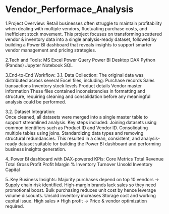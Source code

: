# Vendor_Performace_Analysis

1.Project Overview:
Retail businesses often struggle to maintain profitability when dealing with multiple vendors, fluctuating purchase costs, and inefficient stock movement.
This project focuses on transforming scattered vendor & inventory data into a single analysis-ready dataset, followed by building a Power BI dashboard that reveals insights to support smarter vendor management and pricing strategies.

2.Tech and Tools:
MS Excel
Power Query
Power BI Desktop
DAX
Python (Pandas)
Jupyter Notebook
SQL


3.End-to-End Workflow:
3.1. Data Collection:
The original data was distributed across several Excel files, including:
Purchase records
Sales transactions
Inventory stock levels
Product details
Vendor master information
These files contained inconsistencies in formatting and structure, requiring cleaning and consolidation before any meaningful analysis could be performed.

3.2. Dataset Integration:    
Once cleaned, all datasets were merged into a single master table to support streamlined analysis. Key steps included:
Joining datasets using common identifiers such as Product ID and Vendor ID.
Consolidating multiple tables using joins.
Standardizing data types and removing structural redundancies.
This resulted in a clean, consistent, and analysis-ready dataset suitable for building the Power BI dashboard and performing business insights generation.

4..Power BI dashboard with DAX-powered KPIs:
Core Metrics
Total Revenue
Total Gross Profit
Profit Margin %
Inventory Turnover
Unsold Inventory Capital

5..Key Business Insights:
Majority purchases depend on top 10 vendors → Supply chain risk identified.
High-margin brands lack sales so they need promotional boost.
Bulk purchasing reduces unit cost by hence leverage volume discounts.
Unsold inventory increases Storage cost and working capital issue.
High sales ≠ High profit → Price & vendor optimization required.
